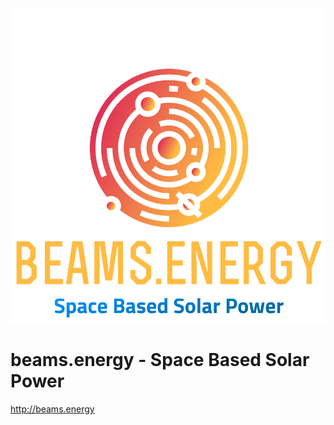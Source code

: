 ![beams energy logo](beams-energy.png)

# beams.energy - Space Based Solar Power
http://beams.energy






